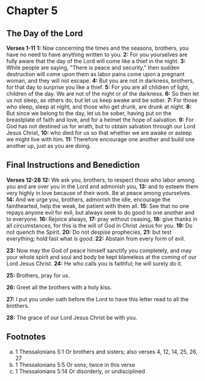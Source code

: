 # Chapter 5

## The Day of the Lord

**Verses 1-11**
**1:** Now concerning the times and the seasons, brothers, you have no need to have anything written to you.
**2:** For you yourselves are fully aware that the day of the Lord will come like a thief in the night.
**3:** While people are saying, "There is peace and security," then sudden destruction will come upon them as labor pains come upon a pregnant woman, and they will not escape.
**4:** But you are not in darkness, brothers, for that day to surprise you like a thief.
**5:** For you are all children of light, children of the day. We are not of the night or of the darkness.
**6:** So then let us not sleep, as others do, but let us keep awake and be sober.
**7:** For those who sleep, sleep at night, and those who get drunk, are drunk at night.
**8:** But since we belong to the day, let us be sober, having put on the breastplate of faith and love, and for a helmet the hope of salvation.
**9:** For God has not destined us for wrath, but to obtain salvation through our Lord Jesus Christ,
**10:** who died for us so that whether we are awake or asleep we might live with him.
**11:** Therefore encourage one another and build one another up, just as you are doing.

## Final Instructions and Benediction

**Verses 12-28**
**12:** We ask you, brothers, to respect those who labor among you and are over you in the Lord and admonish you,
**13:** and to esteem them very highly in love because of their work. Be at peace among yourselves.
**14:** And we urge you, brothers, admonish the idle, encourage the fainthearted, help the weak, be patient with them all.
**15:** See that no one repays anyone evil for evil, but always seek to do good to one another and to everyone.
**16:** Rejoice always,
**17:** pray without ceasing,
**18:** give thanks in all circumstances, for this is the will of God in Christ Jesus for you.
**19:** Do not quench the Spirit.
**20:** Do not despise prophecies,
**21:** but test everything; hold fast what is good.
**22:** Abstain from every form of evil.

**23:** Now may the God of peace himself sanctify you completely, and may your whole spirit and soul and body be kept blameless at the coming of our Lord Jesus Christ.
**24:** He who calls you is faithful; he will surely do it.

**25:** Brothers, pray for us.

**26:** Greet all the brothers with a holy kiss.

**27:** I put you under oath before the Lord to have this letter read to all the brothers.

**28:** The grace of our Lord Jesus Christ be with you.

## Footnotes

<ol type='a'>
	<li>1 Thessalonians 5:1 Or brothers and sisters; also verses 4, 12, 14, 25, 26, 27</li>
	<li>1 Thessalonians 5:5 Or sons; twice in this verse</li>
	<li>1 Thessalonians 5:14 Or disorderly, or undisciplined</li>
</ol>
